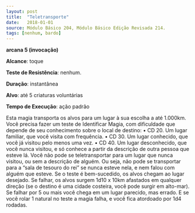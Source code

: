 ```yaml
---
layout: post
title:  "Teletransporte"
date:   2018-01-01
source: Módulo Básico 204, Módulo Básico Edição Revisada 214.
tags: [nenhum, bardo]
---
```


**arcana 5 (invocação)**

**Alcance**: toque

**Teste de Resistência**: nenhum.

**Duração**: instantânea

**Alvo**: até 5 criaturas voluntárias

**Tempo de Execução**: ação padrão

Esta magia transporta os alvos para um lugar à sua escolha a até 1.000km. Você precisa fazer um teste de Identificar Magia, com dificuldade que depende de seu conhecimento sobre o local de destino:
• CD 20. Um lugar familiar, que você visita com frequência.
• CD 30. Um lugar conhecido, que você já visitou pelo menos uma vez.
• CD 40. Um lugar desconhecido, que você nunca visitou, e só conhece a partir da descrição de outra pessoa que esteve lá.
Você não pode se teletransportar para um lugar que nunca visitou, ou sem a descrição de alguém. Ou seja, não pode se transportar para a “sala de tesouro do rei” se nunca esteve nela, e nem falou com alguém que esteve.
Se o teste é bem-sucedido, os alvos chegam ao lugar desejado. Se falhar, os alvos surgem 1d10 x 10km afastados em qualquer direção (se o destino é uma cidade costeira, você pode surgir em alto-mar).
Se falhar por 5 ou mais você chega em um lugar parecido, mas errado. E se você rolar 1 natural no teste a magia falha, e você fica atordoado por 1d4 rodadas.
